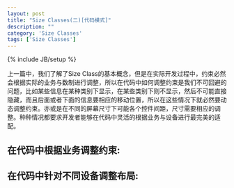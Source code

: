 ```yaml
---
layout: post
title: "Size Classes(二)[代码模式]"
description: ""
category: 'Size Classes'
tags: ['Size Classes']
---
```

{% include JB/setup %}

上一篇中，我们了解了Size Class的基本概念，但是在实际开发过程中，约束必然会根据实际的业务与数制进行调整，所以在代码中如何调整约束是我们不可回避的问题，比如某些信息在某种类别下显示，在某些类别下则不显示，然后不可能直接隐藏，而且后面或者下面的信息要相应的移动位置，所以在这些情况下就必然要动态调整约束。亦或是在不同的屏幕尺寸下可能各个控件间距，尺寸需要相应的调整。种种情况都要求开发者能够在代码中灵活的根据业务与设备进行最完美的适配。

<!--more-->

## 在代码中根据业务调整约束:    

## 在代码中针对不同设备调整布局:  

